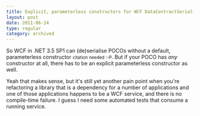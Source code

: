 ```yaml
---
title: Explicit, parameterless constructors for WCF DataContractSerializer
layout: post
date: 2011-06-24
type: regular
category: archived
---
```


So WCF in .NET 3.5 SP1 can (de)serialise POCOs without a default, parameterless constructor <small>citation needed :-P</small>. But if your POCO has _any_ constructor at all, there has to be an explicit parameterless constructor as well.

Yeah that makes sense, but it's still yet another pain point when you're refactoring a library that is a dependency for a number of applications and one of those applications happens to be a WCF service, and there is no compile-time failure. I guess I need some automated tests that consume a running service.

